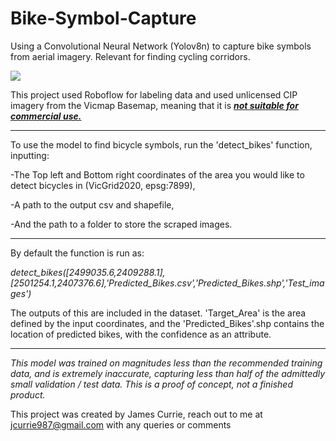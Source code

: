 # Bike-Symbol-Capture
Using a Convolutional Neural Network (Yolov8n) to capture bike symbols from aerial imagery. Relevant for finding cycling corridors.

<img src="https://github.com/jcw12/Bike-Symbol-Capture/assets/36462497/d444e6b5-55e3-42df-be1e-42bb188fb147)">

This project used Roboflow for labeling data and used unlicensed CIP imagery from the Vicmap Basemap, meaning that it is <b><ins><i>not suitable for commercial use.</b></ins></i>

---

To use the model to find bicycle symbols, run the 'detect_bikes' function, inputting:

-The Top left and Bottom right coordinates of the area you would like to detect bicycles in (VicGrid2020, epsg:7899), 

-A path to the output csv and shapefile,

-And the path to a folder to store the scraped images.

---

By default the function is run as:

<i>detect_bikes([2499035.6,2409288.1],[2501254.1,2407376.6],'Predicted_Bikes.csv','Predicted_Bikes.shp','Test_images')</i>

The outputs of this are included in the dataset. 'Target_Area' is the area defined by the input coordinates, and the 'Predicted_Bikes'.shp contains the location of predicted bikes, with the confidence as an attribute.

---
<i>This model was trained on magnitudes less than the recommended training data, and is extremely inaccurate, capturing less than half of the admittedly small validation / test data. This is a proof of concept, not a finished product. </i>

This project was created by James Currie, reach out to me at jcurrie987@gmail.com with any queries or comments

